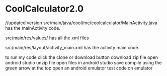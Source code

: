 # CoolCalculator2.0
//updated version
src/main/java/cool/me/coolcalculator/MainActivity.java
has the mainActivity code.

src/main/res/values/
has all the xml files

src/main/res/layout/activity_main.xml
has the activity main code.

to run my code click the clone or download button
download zip file
open android studio
unzip file
open files in android studio 
save
compile using the green arrow at the top
open an android emulator
test code on emulator
